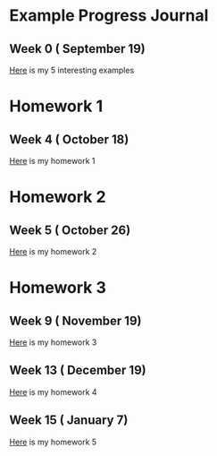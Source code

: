 # Example Progress Journal
## Week 0 ( September 19)
[Here](files/example_homework_0.html) is my 5 interesting examples
# Homework 1
## Week 4 ( October 18)
[Here](files/Homework1.html) is my homework 1
# Homework 2
## Week 5 ( October 26)
[Here](files/homework2.html) is my homework 2
# Homework 3
## Week 9 ( November 19)
[Here](files/IE582_HOMEWORK3.html) is my homework 3
## Week 13 ( December 19)
[Here](files/HW4.html) is my homework 4
## Week 15 ( January 7)
[Here](files/Homework5.html) is my homework 5
